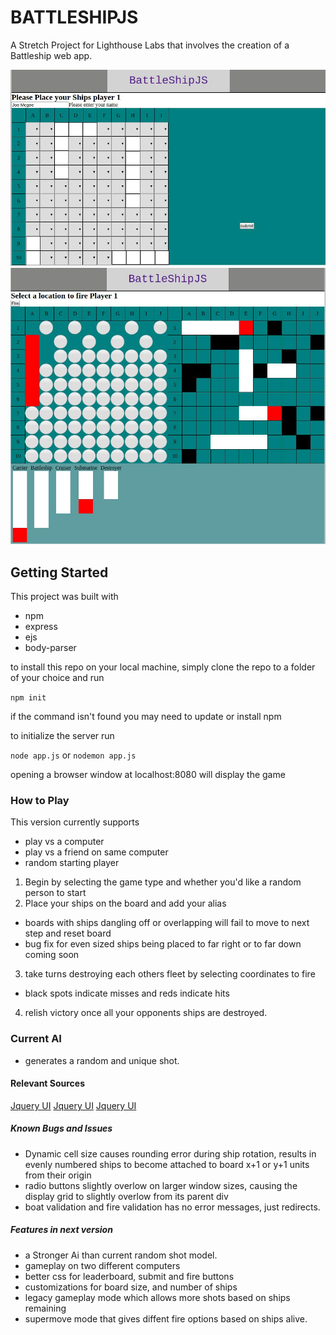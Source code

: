 # BATTLESHIPJS
A Stretch Project for Lighthouse Labs that involves the creation of a Battleship web app.

![BSJS init SH](https://github.com/Joe-mcgee/Battleshipjs/blob/master/screenshots/init.jpg)
![BSJS screenshot](https://github.com/Joe-mcgee/Battleshipjs/blob/master/screenshots/gameplay.jpg)

## Getting Started
This project was built with
- npm
- express
- ejs
- body-parser

to install this repo on your local machine, simply clone the repo to a folder of your choice and run

`npm init`

if the command isn't found you may need to update or install npm

to initialize the server run

`node app.js` or `nodemon app.js`

opening a browser window at localhost:8080 will display the game

### How to Play
This version currently supports
- play vs a computer
- play vs a friend on same computer
- random starting player

1. Begin by selecting the game type and whether you'd like a random person to start
2. Place your ships on the board and add your alias
  - boards with ships dangling off or overlapping will fail to move to next step and reset board
  - bug fix for even sized ships being placed to far right or to far down coming soon
3. take turns destroying each others fleet by selecting coordinates to fire
  - black spots indicate misses and reds indicate hits

4. relish victory once all your opponents ships are destroyed.

### Current AI
- generates a random and unique shot.

#### Relevant Sources
[Jquery UI](http://api.jqueryui.com/draggable/)
[Jquery UI](https://jqueryui.com/droppable/)
[Jquery UI](https://stackoverflow.com/questions/20695744/getting-jquery-draggable-to-snap-to-specific-grid)

##### Known Bugs and Issues
- Dynamic cell size causes rounding error during ship rotation, results in evenly numbered ships to become attached to board x+1 or y+1 units from their origin
- radio buttons slightly overlow on larger window sizes, causing the display grid to slightly overlow from its parent div
- boat validation and fire validation has no error messages, just redirects.

##### Features in next version
- a Stronger Ai than current random shot model.
- gameplay on two different computers
- better css for leaderboard, submit and fire buttons
- customizations for board size, and number of ships
- legacy gameplay mode which allows more shots based on ships remaining
- supermove mode that gives diffent fire options based on ships alive.
